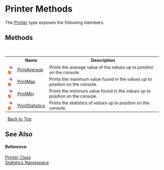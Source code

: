 # Printer Methods
 

The <a href="270cb39d-5592-08d7-c0bc-f40f01bb1ae3">Printer</a> type exposes the following members.


## Methods
&nbsp;<table><tr><th></th><th>Name</th><th>Description</th></tr><tr><td>![Public method](media/pubmethod.gif "Public method")![Static member](media/static.gif "Static member")</td><td><a href="9a0505da-d5ef-dcf1-17b5-2b427725b773">PrintAverage</a></td><td>
Prints the average value of the *values* up to *position* on the console.</td></tr><tr><td>![Public method](media/pubmethod.gif "Public method")![Static member](media/static.gif "Static member")</td><td><a href="46beea18-b283-3dc6-541c-524c1096e2b2">PrintMax</a></td><td>
Prints the maximum value found in the *values* up to *position* on the console.</td></tr><tr><td>![Public method](media/pubmethod.gif "Public method")![Static member](media/static.gif "Static member")</td><td><a href="6c4223bb-ecc3-0439-15d7-a0a00d39e8e5">PrintMin</a></td><td>
Prints the minimum value found in the *values* up to *position* on the console.</td></tr><tr><td>![Public method](media/pubmethod.gif "Public method")![Static member](media/static.gif "Static member")</td><td><a href="7ed97fdc-6c89-464c-9fff-a9858747081b">PrintStatistics</a></td><td>
Prints the statistics of *values* up to *position* on the console.</td></tr></table>&nbsp;
<a href="#printer-methods">Back to Top</a>

## See Also


#### Reference
<a href="270cb39d-5592-08d7-c0bc-f40f01bb1ae3">Printer Class</a><br /><a href="f0b54f11-5cf1-05c9-427e-1f98b8731e06">Statistics Namespace</a><br />
